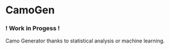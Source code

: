 # CamoGen

### ! Work in Progess !

Camo Generator thanks to statistical analysis or machine learning.
